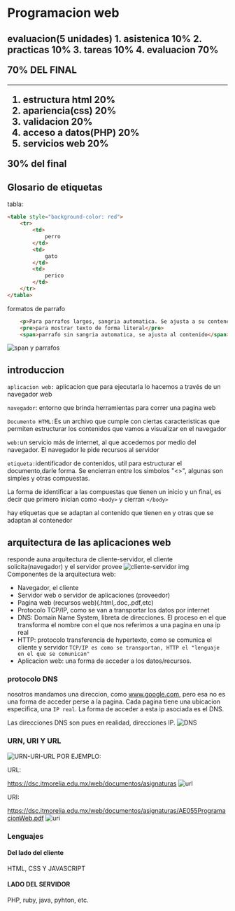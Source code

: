 
# Programacion web
<h2> evaluacion(5 unidades)
1. asistenica 10%
2. practicas 10%
3. tareas 10%
4. evaluacion 70%

**70% DEL FINAL**

--------------

1. estructura html 20%
2. apariencia(css) 20%
3. validacion 20%
4. acceso a datos(PHP) 20%
5. servicios web 20%

**30% del final**

##  Glosario de etiquetas
tabla:
```html
<table style="background-color: red">
    <tr>
        <td>
            perro
        </td>
        <td>
            gato
        </td>
        <td>
            perico
        </td>
    </tr>
</table>
``` 
formatos de parrafo
```html
    <p>Para parrafos largos, sangria automatica. Se ajusta a su contenedor</p>
    <pre>para mostrar texto de forma literal</pre>
    <span>parrafo sin sangria automatica, se ajusta al contenido</span>
```
![span y parrafos](/ISC-ITM/6to/programación%20web/imagenes/parrafospan.png)
## introduccion
`aplicacion web:` aplicacion que para ejecutarla lo hacemos a través de un navegador web

`navegador`: entorno que brinda herramientas para correr una pagina web

`Documento HTML:`Es un archivo que cumple con ciertas caracteristicas  que permiten estructurar los contenidos que vamos a visualizar en el navegador

`web:`un servicio más de internet, al que accedemos por medio del navegador. El navegador le pide recursos al servidor

`etiqueta:`identificador de contenidos, util para estructurar el documento,darle forma. Se encierran entre los simbolos "<>", algunas son simples y otras compuestas.

La forma de identificar a las compuestas que tienen un inicio y un final, es decir que primero inician como `<body>` y cierran `</body>`

hay etiquetas que se adaptan al contenido que tienen en y otras que se adaptan al contenedor

## arquitectura de las aplicaciones web
responde  auna arquitectura de cliente-servidor, el cliente solicita(navegador) y el servidor provee
![cliente-servidor img](https://edgarbc.wordpress.com/wp-content/uploads/2014/02/501f9-cliente-servidor.png)
Componentes de la arquitectura web:
- Navegador, el cliente
- Servidor web o servidor de aplicaciones (proveedor)
- Pagina web (recursos web)(.html,.doc,.pdf,etc)
- Protocolo TCP/IP, como se van a transportar los datos por internet
- DNS: Domain Name System, libreta de direcciones. El proceso en el que transforma el nombre con el que nos referimos a una pagina en una ip real
- HTTP: protocolo transferencia de hypertexto, como se comunica el cliente y servidor `TCP/IP es como se transportan, HTTP el "lenguaje en el que se comunican"`
- Aplicacion web: una forma de acceder a los datos/recursos.
### protocolo DNS
nosotros mandamos una direccion, como www.google.com, pero esa no es una forma de acceder perse a la pagina. Cada pagina tiene una ubicacion especifica, una `IP real`. La forma de acceder a esta ip asociada es el DNS.

Las direcciones DNS son pues en realidad, direcciones IP.
![DNS](/ISC-ITM/6to/programación%20web/imagenes/WhatsApp%20Image%202025-02-10%20at%2011.47.31_5006897f.jpg)

### URN, URI Y URL
![URN-URI-URL](https://odiseageek.es/assets/2021/06/ogx43rq.png)
POR EJEMPLO: 

URL:

https://dsc.itmorelia.edu.mx/web/documentos/asignaturas
![url](/ISC-ITM/6to/programación%20web/imagenes/image.png)

URI: 

https://dsc.itmorelia.edu.mx/web/documentos/asignaturas/AE055ProgramacionWeb.pdf
![uri](/ISC-ITM/6to/programación%20web/imagenes/image2.png)

### Lenguajes 
#### Del lado del cliente
HTML, CSS Y JAVASCRIPT
#### LADO DEL SERVIDOR
PHP, ruby, java, pyhton, etc.